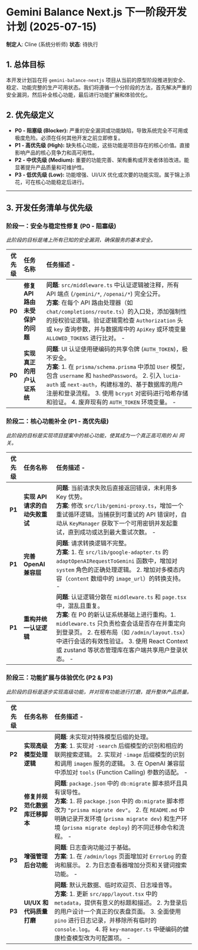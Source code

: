 # Gemini Balance Next.js 下一阶段开发计划 (2025-07-15)

**制定人**: Cline (系统分析师)
**状态**: 待执行

## 1. 总体目标

本开发计划旨在将 `gemini-balance-nextjs` 项目从当前的原型阶段推进到安全、稳定、功能完整的生产可用状态。我们将遵循一个分阶段的方法，首先解决严重的安全漏洞，然后补全核心功能，最后进行功能扩展和体验优化。

## 2. 优先级定义

- **P0 - 阻塞级 (Blocker):** 严重的安全漏洞或功能缺陷，导致系统完全不可用或极度危险。必须在任何其他开发之前立即修复。
- **P1 - 高优先级 (High):** 缺失核心功能，这些功能是项目存在的核心价值。直接影响产品的核心竞争力和高可用性。
- **P2 - 中优先级 (Medium):** 重要的功能完善、架构重构或开发者体验改进。能显著提升产品质量和可维护性。
- **P3 - 低优先级 (Low):** 功能增强、UI/UX 优化或次要的功能实现。属于锦上添花，可在核心功能稳定后进行。

---

## 3. 开发任务清单与优先级

### 阶段一：安全与稳定性修复 (P0 - 阻塞级)

_此阶段的目标是堵上所有已知的安全漏洞，确保服务的基本安全。_

| 优先级 | 任务名称                        | 任务描述 -                                                                                                                                                                                                                                                                                                                                 |
| :----: | :------------------------------ | :----------------------------------------------------------------------------------------------------------------------------------------------------------------------------------------------------------------------------------------------------------------------------------------------------------------------------------------- |
| **P0** | **修复 API 路由未受保护的问题** | **问题**: `src/middleware.ts` 中认证逻辑被注释，所有 API 端点 (`/gemini/*`, `/openai/*`) 完全公开。<br>**方案**: 在每个 API 路由处理器（如 `chat/completions/route.ts`）的入口处，添加强制性的授权验证逻辑。验证逻辑需检查 `Authorization` 头或 `key` 查询参数，并与数据库中的 `ApiKey` 或环境变量 `ALLOWED_TOKENS` 进行比对。 -           |
| **P0** | **实现真正的用户认证系统**      | **问题**: UI 认证使用硬编码的共享令牌 (`AUTH_TOKEN`)，极不安全。<br>**方案**: 1. 在 `prisma/schema.prisma` 中添加 `User` 模型，包含 `username` 和 `hashedPassword`。 2. 引入 `lucia-auth` 或 `next-auth`，构建标准的、基于数据库的用户注册和登录流程。 3. 使用 `bcrypt` 对密码进行哈希存储和验证。 4. 废弃现有的 `AUTH_TOKEN` 环境变量。 - |

### 阶段二：核心功能补全 (P1 - 高优先级)

_此阶段的目标是实现项目提案中的核心功能，使其成为一个真正高可用的 AI 网关。_

| 优先级 | 任务名称                        | 任务描述 -                                                                                                                                                                                                                                                                                                                 |
| :----: | :------------------------------ | :------------------------------------------------------------------------------------------------------------------------------------------------------------------------------------------------------------------------------------------------------------------------------------------------------------------------- |
| **P1** | **实现 API 请求的自动失败重试** | **问题**: 当前请求失败后直接返回错误，未利用多 Key 优势。<br>**方案**: 修改 `src/lib/gemini-proxy.ts`，增加一个重试循环逻辑。当捕获到可重试的 API 错误时，自动从 `KeyManager` 获取下一个可用密钥并发起重试，直到成功或达到最大重试次数。 -                                                                                 |
| **P1** | **完善 OpenAI 兼容层**          | **问题**: 请求转换逻辑不完整。<br>**方案**: 1. 在 `src/lib/google-adapter.ts` 的 `adaptOpenAIRequestToGemini` 函数中，增加对 `system` 角色的正确处理逻辑。 2. 增加对多模态内容（`content` 数组中的 `image_url`）的转换支持。 -                                                                                             |
| **P1** | **重构并统一认证逻辑**          | **问题**: 认证逻辑分散在 `middleware.ts` 和 `page.tsx` 中，混乱且重复。<br>**方案**: 在 P0 的新认证系统基础上进行重构。1. `middleware.ts` 只负责检查会话是否存在并重定向到登录页。 2. 在根布局（如 `/admin/layout.tsx`）中进行会话的有效性验证。 3. 使用 React Context 或 zustand 等状态管理库在客户端共享用户登录状态。 - |

### 阶段三：功能扩展与体验优化 (P2 & P3)

_此阶段的目标是逐步实现高级功能，并对现有功能进行打磨，提升整体产品质量。_

| 优先级 | 任务名称                       | 任务描述 -                                                                                                                                                                                                                                                                                                     |
| :----: | :----------------------------- | :------------------------------------------------------------------------------------------------------------------------------------------------------------------------------------------------------------------------------------------------------------------------------------------------------------- |
| **P2** | **实现高级模型处理逻辑**       | **问题**: 未实现对特殊模型后缀的处理。<br>**方案**: 1. 实现对 `-search` 后缀模型的识别和相应的联网搜索逻辑。 2. 实现对 `-image` 后缀模型的识别和调用 `imagen` 服务的逻辑。 3. 在 OpenAI 兼容层中添加对 `tools` (Function Calling) 参数的适配。 -                                                               |
| **P2** | **修复并规范化数据库迁移脚本** | **问题**: `package.json` 中的 `db:migrate` 脚本损坏且具有误导性。<br>**方案**: 1. 将 `package.json` 中的 `db:migrate` 脚本修改为 `"prisma migrate dev"`。 2. 在 `README.md` 中明确记录开发环境 (`prisma migrate dev`) 和生产环境 (`prisma migrate deploy`) 的不同迁移命令和流程。 -                            |
| **P3** | **增强管理后台功能**           | **问题**: 日志查询功能过于基础。<br>**方案**: 1. 在 `/admin/logs` 页面增加对 `ErrorLog` 的查询和展示。 2. 为日志查看器增加分页和关键词搜索功能。 -                                                                                                                                                             |
| **P3** | **UI/UX 和代码质量打磨**       | **问题**: 默认元数据、临时欢迎页、日志噪音等。<br>**方案**: 1. 更新 `src/app/layout.tsx` 中的 `metadata`，提供有意义的标题和描述。 2. 为登录后的用户设计一个真正的仪表盘页面。 3. 全面使用 `pino` 进行日志记录，并移除所有临时的 `console.log`。 4. 将 `key-manager.ts` 中硬编码的健康检查模型改为可配置项。 - |

